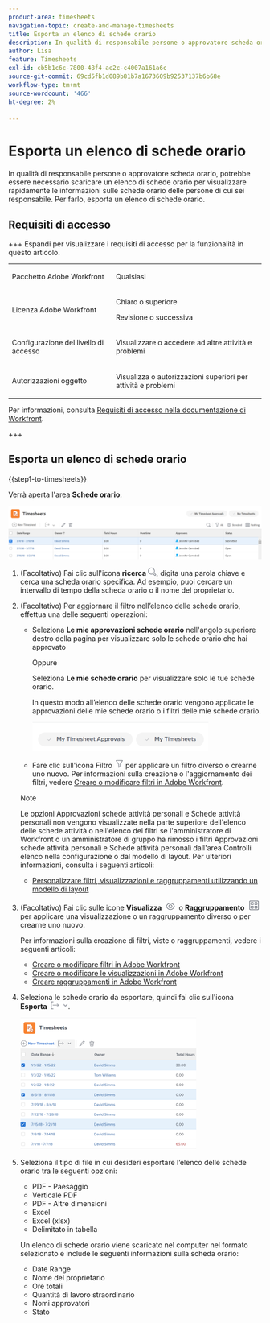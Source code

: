 ```yaml
---
product-area: timesheets
navigation-topic: create-and-manage-timesheets
title: Esporta un elenco di schede orario
description: In qualità di responsabile persone o approvatore scheda orario, potrebbe essere necessario scaricare un elenco di schede orario per visualizzare rapidamente le informazioni sulle schede orario delle persone di cui sei responsabile. Per farlo, esporta un elenco di schede orario.
author: Lisa
feature: Timesheets
exl-id: cb5b1c6c-7800-48f4-ae2c-c4007a161a6c
source-git-commit: 69cd5fb1d089b81b7a1673609b92537137b6b68e
workflow-type: tm+mt
source-wordcount: '466'
ht-degree: 2%

---
```


# Esporta un elenco di schede orario

<!--Audited: 8/2024-->

In qualità di responsabile persone o approvatore scheda orario, potrebbe essere necessario scaricare un elenco di schede orario per visualizzare rapidamente le informazioni sulle schede orario delle persone di cui sei responsabile. Per farlo, esporta un elenco di schede orario.

## Requisiti di accesso

+++ Espandi per visualizzare i requisiti di accesso per la funzionalità in questo articolo.

<table style="table-layout:auto"> 
 <col> 
 <col> 
 <tbody> 
  <tr> 
   <td>Pacchetto Adobe Workfront</td> 
   <td> <p>Qualsiasi</p> </td> 
  </tr> 
  <tr> 
   <td>Licenza Adobe Workfront</td> 
   <td> <p>Chiaro o superiore </p>
   <p>Revisione o successiva</p> </td> 
  </tr> 
  <tr> 
   <td>Configurazione del livello di accesso</td> 
   <td> <p>Visualizzare o accedere ad altre attività e problemi</p> </td> 
  </tr> 
  <tr> 
   <td>Autorizzazioni oggetto</td> 
   <td> <p>Visualizza o autorizzazioni superiori per attività e problemi</p> </td> 
  </tr> 
 </tbody> 
</table>

Per informazioni, consulta [Requisiti di accesso nella documentazione di Workfront](/help/quicksilver/administration-and-setup/add-users/access-levels-and-object-permissions/access-level-requirements-in-documentation.md).

+++

<!--Old permissions:

<table style="table-layout:auto"> 
 <col> 
 <col> 
 <tbody> 
  <tr> 
   <td role="rowheader">Adobe Workfront plan*</td> 
   <td> <p>Any</p> </td> 
  </tr> 
  <tr> 
   <td role="rowheader">Adobe Workfront license*</td> 
   <td> <p>Review or higher</p> </td> 
  </tr> 
  <tr> 
   <td role="rowheader">Access level configurations*</td> 
   <td> <p>View access or higher to Tasks and Issues</p> <p>If you still don't have access, ask your Workfront administrator if they set additional restrictions in your access level. For information on how a Workfront administrator can modify your access level, see <a href="../../administration-and-setup/add-users/configure-and-grant-access/create-modify-access-levels.md" class="MCXref xref">Create or modify custom access levels</a>.</p> </td> 
  </tr> 
  <tr> 
   <td role="rowheader">Object permissions</td> 
   <td> <p>View or higher permissions on the timesheets</p> <p>For information on requesting additional access, see <a href="../../workfront-basics/grant-and-request-access-to-objects/request-access.md" class="MCXref xref">Request access to objects </a>.</p> </td> 
  </tr> 
 </tbody> 
</table>

*To find out what plan or license type you have, contact your Workfront administrator.-->

## Esporta un elenco di schede orario

{{step1-to-timesheets}}

Verrà aperta l&#39;area **Schede orario**.


![](assets/timesheet-list-one-timesheet-selected-nwe-350x70.png)

1. (Facoltativo) Fai clic sull&#39;icona **ricerca** ![](assets/search-icon.png), digita una parola chiave e cerca una scheda orario specifica. Ad esempio, puoi cercare un intervallo di tempo della scheda orario o il nome del proprietario.

1. (Facoltativo) Per aggiornare il filtro nell’elenco delle schede orario, effettua una delle seguenti operazioni:

   * Seleziona **Le mie approvazioni schede orario** nell&#39;angolo superiore destro della pagina per visualizzare solo le schede orario che hai approvato

     Oppure

     Seleziona **Le mie schede orario** per visualizzare solo le tue schede orario.

     In questo modo all’elenco delle schede orario vengono applicate le approvazioni delle mie schede orario o i filtri delle mie schede orario.

     ![](assets/my-timesheet-approvals-my-timesheets-pills-on-timesheets-list-nwe-350x58.png)

   * Fare clic sull&#39;icona Filtro ![](assets/filter-nwepng.png) per applicare un filtro diverso o crearne uno nuovo. Per informazioni sulla creazione o l&#39;aggiornamento dei filtri, vedere [Creare o modificare filtri in Adobe Workfront](../../reports-and-dashboards/reports/reporting-elements/create-filters.md).

   >[!NOTE]
   >
   >Le opzioni Approvazioni schede attività personali e Schede attività personali non vengono visualizzate nella parte superiore dell&#39;elenco delle schede attività o nell&#39;elenco dei filtri se l&#39;amministratore di Workfront o un amministratore di gruppo ha rimosso i filtri Approvazioni schede attività personali e Schede attività personali dall&#39;area Controlli elenco nella configurazione o dal modello di layout. Per ulteriori informazioni, consulta i seguenti articoli:
   >
   >   
   >   
   >   * [Personalizzare filtri, visualizzazioni e raggruppamenti utilizzando un modello di layout](../../administration-and-setup/customize-workfront/use-layout-templates/customize-fvg-list-controls-layout-template.md)
   >   
   >

1. (Facoltativo) Fai clic sulle icone **Visualizza** ![](assets/view-icon.png) o **Raggruppamento** ![](assets/grouping.png) per applicare una visualizzazione o un raggruppamento diverso o per crearne uno nuovo.

   Per informazioni sulla creazione di filtri, viste o raggruppamenti, vedere i seguenti articoli:

   * [Creare o modificare filtri in Adobe Workfront](../../reports-and-dashboards/reports/reporting-elements/create-filters.md)
   * [Creare o modificare le visualizzazioni in Adobe Workfront](../../reports-and-dashboards/reports/reporting-elements/create-edit-views.md)
   * [Creare raggruppamenti in Adobe Workfront](../../reports-and-dashboards/reports/reporting-elements/create-groupings.md)

1. Seleziona le schede orario da esportare, quindi fai clic sull&#39;icona **Esporta** ![](assets/export-38x15.png).

   ![](assets/all-timesheets-list-with-export-button-nwe-350x262.png)

1. Seleziona il tipo di file in cui desideri esportare l’elenco delle schede orario tra le seguenti opzioni:

   * PDF - Paesaggio
   * Verticale PDF
   * PDF - Altre dimensioni
   * Excel
   * Excel (xlsx)
   * Delimitato in tabella

   Un elenco di schede orario viene scaricato nel computer nel formato selezionato e include le seguenti informazioni sulla scheda orario:

   * Date Range
   * Nome del proprietario
   * Ore totali
   * Quantità di lavoro straordinario
   * Nomi approvatori
   * Stato
